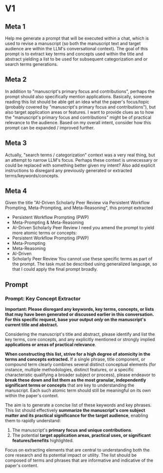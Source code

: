 # V1

## Meta 1

Help me generate a prompt that will be executed within a chat, which is used to revise a manuscript (so both the manuscript text and target audience are within the LLM's conversational context). The goal of this prompt is to extract key terms and concepts used within the title and abstract yielding a list to be used for subsequent categorization and or search terms generations.

## Meta 2

In addition to "manuscript's primary focus and contributions", perhaps the prompt should also specifically mention applications. Basically, someone reading this list should be able get an idea what the paper's focus/topic (probably covered by "manuscript's primary focus and contributions"), but also target application areas or features. I want to provide clues as to how the "manuscript's primary focus and contributions" might be of practical relevance to the audience. Based on my overall intent, consider how this prompt can be expanded / improved further.

## Meta 3

Actually, "search terms / categorization" context was a very real thing, but an attempt to narrow LLM's focus. Perhaps these context is unnecessary or could be replaced with something better given my intent? Also add explicit instructions to disregard any previously generated or extracted terms/keywords/concepts.

## Meta 4

Given the title "AI-Driven Scholarly Peer Review via Persistent Workflow Prompting, Meta-Prompting, and Meta-Reasoning", this prompt extracted
- Persistent Workflow Prompting (PWP)
- Meta-Prompting & Meta-Reasoning
- AI-Driven Scholarly Peer Review
I need you amend the prompt to yield more atomic terms or concepts:
- Persistent Workflow Prompting (PWP)
- Meta-Prompting
- Meta-Reasoning
- AI-Driven
- Scholarly Peer Review
You cannot use these specific terms as part of the prompt. The task must be described using generalized language, so that I could apply the final prompt broadly.

## Prompt

### Prompt: Key Concept Extractor

**Important: Please disregard any keywords, key terms, concepts, or lists that may have been generated or discussed earlier in this conversation. For this specific request, base your output _only_ on the manuscript's current title and abstract.**

Considering the manuscript's title and abstract, please identify and list the key terms, core concepts, and any explicitly mentioned or strongly implied **applications or areas of practical relevance**.

**When constructing this list, strive for a high degree of atomicity in the terms and concepts extracted.** If a single phrase, title component, or compound term clearly combines several distinct conceptual elements (for instance, multiple methodologies, distinct features, or a specific characteristic qualifying a broader subject or process), please endeavor to **break these down and list them as the most granular, independently significant terms or concepts** that are key to understanding the manuscript. Each such atomic term should still be meaningful on its own within the paper's context.

The aim is to generate a concise list of these keywords and key phrases. This list should effectively **summarize the manuscript's core subject matter and its practical significance for the target audience**, enabling them to rapidly understand:
1. The manuscript's **primary focus and unique contributions**.
2. The potential **target application areas, practical uses, or significant features/benefits** highlighted.

Focus on extracting elements that are central to understanding both the core research and its potential impact or utility. The list should be composed of terms and phrases that are informative and indicative of the paper's content.
